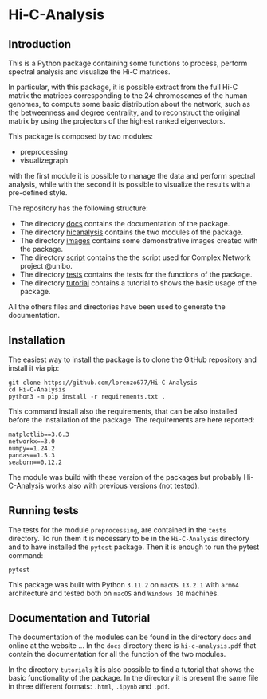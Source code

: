 # Hi-C-Analysis

## Introduction
This is a Python package containing some functions to process, perform spectral analysis and visualize the Hi-C matrices. 
 
In particular, with this package, it is possible extract from the full Hi-C matrix the matrices corresponding to the 24 chromosomes of the human genomes, to compute some basic distribution about the network, such as the betweenness and degree centrality, and to reconstruct the original matrix by using the projectors of the highest ranked eigenvectors.

This package is composed by two modules:

* preprocessing
* visualizegraph

with the first module it is possible to manage the data and perform spectral analysis, while with the second it is possible to visualize the results with a pre-defined style.

The repository has the following structure:
* The directory [docs](https://github.com/lorenzo677/Hi-C-Analysis/tree/main/docs) contains the documentation of the package.
* The directory [hicanalysis](https://github.com/lorenzo677/Hi-C-Analysis/tree/main/hicanalysis) contains the two modules of the package.
* The directory [images](https://github.com/lorenzo677/Hi-C-Analysis/tree/main/images)  contains some demonstrative images created with the package.
* The directory [script](https://github.com/lorenzo677/Hi-C-Analysis/tree/main/script)  contains the the script used for Complex Network project @unibo.
* The directory [tests](https://github.com/lorenzo677/Hi-C-Analysis/tree/main/tests)  contains the tests for the functions of the package.
* The directory [tutorial](https://github.com/lorenzo677/Hi-C-Analysis/tree/main/tutorial)  contains a tutorial to shows the basic usage of the package.

All the others files and directories have been used to generate the documentation.

## Installation
The easiest way to install the package is to clone the GitHub repository and install it via pip:
```
git clone https://github.com/lorenzo677/Hi-C-Analysis
cd Hi-C-Analysis
python3 -m pip install -r requirements.txt .
```
This command install also the requirements, that can be also installed before the installation of the package. The requirements are here reported:
```
matplotlib==3.6.3
networkx==3.0
numpy==1.24.2
pandas==1.5.3
seaborn==0.12.2
```
The module was build with these version of the packages but probably Hi-C-Analysis works also with previous versions (not tested).
## Running tests
The tests for the module `preprocessing`, are contained in the `tests` directory. To run them it is necessary to be in the `Hi-C-Analysis` directory and to have installed the `pytest` package.
Then it is enough to run the pytest command:
```
pytest
```
This package was built with Python `3.11.2` on `macOS 13.2.1` with `arm64` architecture and tested both on `macOS` and `Windows 10` machines.


## Documentation and Tutorial
The documentation of the modules can be found in the directory `docs` and online at the website ...
In the `docs` directory there is `hi-c-analysis.pdf` that contain the documentation for all the function of the two modules.

In the directory `tutorials` it is also possible to find a tutorial that shows the basic functionality of the package.  In the directory it is present the same file in three different formats: `.html`, `.ipynb` and `.pdf`.
